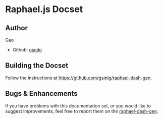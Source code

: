 Raphael.js Docset
=======================

## Author

Gao

 - Github: [gsmlg](https://github.com/gsmlg)


## Building the Docset

Follow the instructions at <https://github.com/gsmlg/raphael-dash-gen>.


## Bugs & Enhancements

If you have problems with this documentation set, or you would like to suggest 
improvements, feel free to report them on the
[raphael-dash-gen](https://github.com/gsmlg/raphael-dash-gen/issues).


